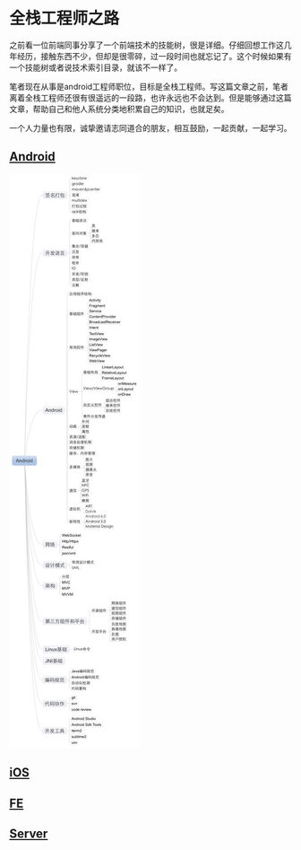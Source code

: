 # 全栈工程师之路

之前看一位前端同事分享了一个前端技术的技能树，很是详细。仔细回想工作这几年经历，接触东西不少，但却是很零碎，过一段时间也就忘记了。这个时候如果有一个技能树或者说技术索引目录，就该不一样了。

笔者现在从事是android工程师职位，目标是全栈工程师。写这篇文章之前，笔者离着全栈工程师还很有很遥远的一段路，也许永远也不会达到。但是能够通过这篇文章，帮助自己和他人系统分类地积累自己的知识，也就足矣。

一个人力量也有限，诚挚邀请志同道合的朋友，相互鼓励，一起贡献，一起学习。


## [Android](https://github.com/czhzero/skill_tree/blob/master/android/Android_Tree.md)

![Android技能树](https://github.com/czhzero/skill_tree/blob/master/android/Android_Tree.png)


## [iOS]()


## [FE]()


## [Server]()

